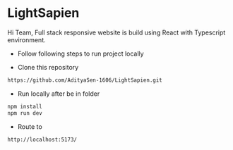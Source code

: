 # LightSapien

Hi Team, Full stack responsive website is build using React with Typescript environment. 

- Follow following steps to run project locally

- Clone this repository
```bash
https://github.com/AdityaSen-1606/LightSapien.git
```
- Run locally after be in folder
```bash
npm install
npm run dev
```
- Route to
```bash
http://localhost:5173/
```
